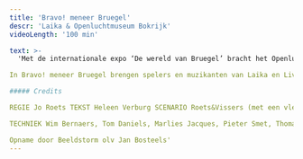 ```yaml
---
title: 'Bravo! meneer Bruegel'
descr: 'Laika & Openluchtmuseum Bokrijk'
videoLength: '100 min'

text: >-
  'Met de internationale expo ‘De wereld van Bruegel’ bracht het Openluchtmuseum Bokrijk in 2019 hommage aan Pieter Bruegel de Oude. Laika was één van de artistieke partners. Geuren en verhalen, eten en drinken en muzikaal theater dompelden je onder in Bruegels schilderij De Strijd tussen Carnaval en Vasten.

In Bravo! meneer Bruegel brengen spelers en muzikanten van Laika en Living History het schilderij tot leven. Een stoet van personages  passeert de revue en toont de mens zoals Bruegel die verbeeldde en zoals hij nog altijd is. Dansend, drinkend, etend, spelend, minnekozend, klagend, spottend…Tragisch, komisch, hilarisch en herkenbaar.

##### Credits

REGIE Jo Roets TEKST Heleen Verburg SCENARIO Roets&Vissers (met een vleugje Rabelais) ACTEURS LAIKA Abigail Abraham, Marjan De Schutter, Manoe Frateur, Julia Ghysels, Yentl Gijbels, Patricia Goemaere, Gert Jochems, Toon Offeciers (piano), Deniz Polatoglu, Alain Rinckhout, Hans Van Cauwenberghe, Robbert Vervloet, Stijn Vervoort, Bart Voet (piano) ACTEURS LIVING HISTORY BOKRIJK Josee Bruyndonckx, Yvan Dieu, Maurice Gaens, Yvonne Gielen, Chris Mathijs, Freddy Sannen, Fons Tesseur, José Witters SCENOGRAFIE Peter De Bie MUZIEKCOMPOSITIE Nonkel Tony/Hans Van Cauwenberghe KOSTUUMONTWERP EN VORMGEVING Inge Büscher KOSTUUMREALISATIE Hanne Geerts CHOREOGRAFIE Karolien Verlinden SMAAKMAKER Peter De Bie DRAMATURGIE Mieke Versyp

TECHNIEK Wim Bernaers, Tom Daniels, Marlies Jacques, Pieter Smet, Thomas Stevens, Rik Van Gysegem, Anton Van Haver PRODUCTIE Bart Embrechts, Lorelinde Hoet RESEARCH Katrien Lichtert, Jeroen van Vaerenbergh (De Foodarcheoloog)

Opname door Beeldstorm olv Jan Bosteels'
---
```

